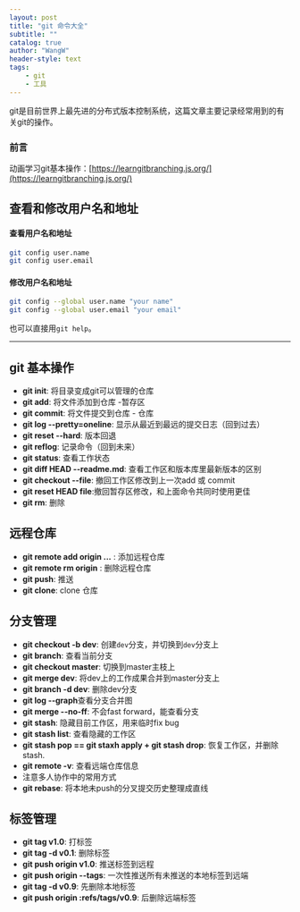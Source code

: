 ```yaml
---
layout: post
title: "git 命令大全"
subtitle: ""
catalog: true
author: "WangW"
header-style: text
tags: 
    - git
    - 工具
---
```


git是目前世界上最先进的分布式版本控制系统，这篇文章主要记录经常用到的有关git的操作。<!--break-->

### 前言
动画学习git基本操作：[https://learngitbranching.js.org/](https://learngitbranching.js.org/)

## 查看和修改用户名和地址

#### 查看用户名和地址

```bash
git config user.name
git config user.email
```

#### 修改用户名和地址

```bash
git config --global user.name "your name"
git config --global user.email "your email"
```

也可以直接用`git help`。

---
## git 基本操作
- **git init**: 将目录变成git可以管理的仓库
- **git add**: 将文件添加到仓库 -暂存区
- **git commit**: 将文件提交到仓库 - 仓库
- **git log --pretty=oneline**: 显示从最近到最远的提交日志（回到过去）
- **git reset --hard**: 版本回退
- **git reflog**: 记录命令（回到未来）
- **git status**: 查看工作状态
- **git diff HEAD --readme.md**: 查看工作区和版本库里最新版本的区别
- **git checkout --file**: 撤回工作区修改到上一次add 或 commit
- **git reset HEAD file**:撤回暂存区修改，和上面命令共同时使用更佳
- **git rm**: 删除

## 远程仓库
- **git remote add origin ...** : 添加远程仓库
- **git remote rm origin** : 删除远程仓库
- **git push**: 推送
- **git clone**: clone 仓库

## 分支管理
- **git checkout -b dev**: 创建``dev``分支，并切换到``dev``分支上
- **git branch**: 查看当前分支
- **git checkout master**: 切换到master主枝上
- **git merge dev**:  将dev上的工作成果合并到master分支上
- **git branch -d dev**: 删除dev分支
- **git log --graph**查看分支合并图
- **git merge --no-ff**: 不会fast forward，能查看分支
- **git stash**: 隐藏目前工作区，用来临时fix bug
- **git stash list**: 查看隐藏的工作区
- **git stash pop == git staxh apply + git stash drop**: 恢复工作区，并删除stash.
- **git remote -v**: 查看远端仓库信息
- 注意多人协作中的常用方式
- **git rebase**: 将本地未push的分叉提交历史整理成直线

## 标签管理
- **git tag v1.0**: 打标签
- **git tag -d v0.1**: 删除标签
- **git push origin v1.0**: 推送标签到远程
- **git push origin --tags**: 一次性推送所有未推送的本地标签到远端
- **git tag -d v0.9**: 先删除本地标签
- **git push origin :refs/tags/v0.9**: 后删除远端标签



